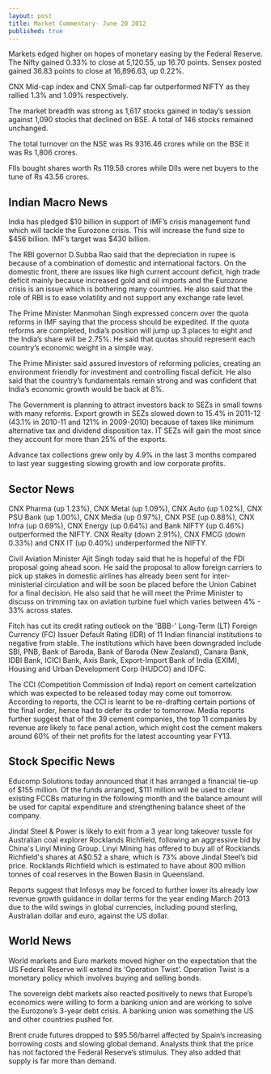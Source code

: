 ```yaml
---
layout: post
title: Market Commentary- June 20 2012
published: true
---
```

Markets edged higher on hopes of monetary easing by the Federal Reserve.
The Nifty gained 0.33% to close at 5,120.55, up 16.70 points. Sensex posted gained 36.83 points to close at 16,896.63, up 0.22%.

CNX Mid-cap index and CNX Small-cap far outperformed NIFTY as they rallied 1.3% and 1.09% respectively.

The market breadth was strong as 1,617 stocks gained in today’s session against 1,090 stocks that declined on BSE. A total of 146 stocks remained unchanged.

The total turnover on the NSE was Rs 9316.46 crores while on the BSE it was Rs 1,806 crores.

FIIs bought shares worth Rs 119.58 crores while DIIs were net buyers to the tune of Rs 43.56 crores.

<!---abstract-->

Indian Macro News
------------------
India has pledged $10 billion in support of IMF’s crisis management fund which will tackle the Eurozone crisis. This will increase the fund size to $456 billion. IMF’s target was $430 billion.

The RBI governor D.Subba Rao said that the depreciation in rupee is because of a combination of domestic and international factors. On the domestic front, there are issues like high current account deficit, high trade deficit mainly because increased gold and oil imports and the Eurozone crisis is an issue which is bothering many countries. He also said that the role of RBI is to ease volatility and not support any exchange rate level.

The Prime Minister Manmohan Singh expressed concern over the quota reforms in IMF saying that the process should be expedited. If the quota reforms are completed, India’s position will jump up 3 places to eight and the India’s share will be 2.75%. He said that quotas should represent each country’s economic weight in a simple way.

The Prime Minister said assured investors of reforming policies, creating an environment friendly for investment and controlling fiscal deficit. He also said that the country’s fundamentals remain strong and was confident that India’s economic growth would be back at 8%.

The Government is planning to attract investors back to SEZs in small towns with many reforms.  Export growth in SEZs slowed down to 15.4% in 2011-12 (43.1% in 2010-11 and 121% in 2009-2010) because of taxes like minimum alternative tax and dividend disposition tax. IT SEZs will gain the most since they account for more than 25% of the exports.

Advance tax collections grew only by 4.9% in the last 3 months compared to last year suggesting slowing growth and low corporate profits.

Sector News
-----------
CNX Pharma (up 1.23%), CNX Metal (up 1.09%), CNX Auto (up 1.02%), CNX PSU Bank (up 1.00%), CNX Media (up 0.97%), CNX PSE (up 0.88%), CNX Infra (up 0.69%), CNX Energy (up 0.64%) and Bank NIFTY (up 0.46%) outperformed the NIFTY. CNX Realty (down 2.91%), CNX FMCG (down 0.33%) and CNX IT (up 0.40%) underperformed the NIFTY.

Civil Aviation Minister Ajit Singh today said that he is hopeful of the FDI proposal going ahead soon. He said the proposal to allow foreign carriers to pick up stakes in domestic airlines has already been sent for inter-ministerial circulation and will be soon be placed before the Union Cabinet for a final decision. He also said that he will meet the Prime Minister to discuss on trimming tax on aviation turbine fuel which varies between 4% - 33% across states.

Fitch has cut its credit rating outlook on the 'BBB-' Long-Term (LT) Foreign Currency (FC) Issuer Default Rating (IDR) of 11 Indian financial institutions to negative from stable. The institutions which have been downgraded include SBI, PNB, Bank of Baroda, Bank of Baroda (New Zealand), Canara Bank, IDBI Bank, ICICI Bank, Axis Bank, Export-Import Bank of India (EXIM), Housing and Urban Development Corp (HUDCO) and IDFC.

The CCI (Competition Commission of India) report on cement cartelization which was expected to be released today may come out tomorrow. According to reports, the CCI is learnt to be re-drafting certain portions of the final order, hence had to defer its order to tomorrow. Media reports further suggest that of the 39 cement companies, the top 11 companies by revenue are likely to face penal action, which might cost the cement makers around 60% of their net profits for the latest accounting year FY13.

Stock Specific News
-----------------------

Educomp Solutions today announced that it has arranged a financial tie-up of $155 million. Of the funds arranged, $111 million will be used to clear existing FCCBs maturing in the following month and the balance amount will be used for capital expenditure and strengthening balance sheet of the company.

Jindal Steel & Power is likely to exit from a 3 year long takeover tussle for Australian coal explorer Rocklands Richfield, following an aggressive bid by China's Linyi Mining Group.  Linyi Mining has offered to buy all of Rocklands Richfield's shares at A$0.52 a share, which is 73% above Jindal Steel’s bid price. Rocklands Richfield which is estimated to have about 800 million tonnes of coal reserves in the Bowen Basin in Queensland.

Reports suggest that Infosys may be forced to further lower its already low revenue growth guidance in dollar terms for the year ending March 2013 due to the wild swings in global currencies, including pound sterling, Australian dollar and euro, against the US dollar.

World News
---------------
World markets and Euro markets moved higher on the expectation that the US Federal Reserve will extend its ‘Operation Twist’. Operation Twist is a monetary policy which involves buying and selling bonds.

The sovereign debt markets also reacted positively to news that Europe’s economics were willing to form a banking union and are working to solve the Eurozone’s 3-year debt crisis. A banking union was something the US and other countries pushed for.

Brent crude futures dropped to $95.56/barrel affected by Spain’s increasing borrowing costs and slowing global demand. Analysts think that the price has not factored the Federal Reserve’s stimulus. They also added that supply is far more than demand.
